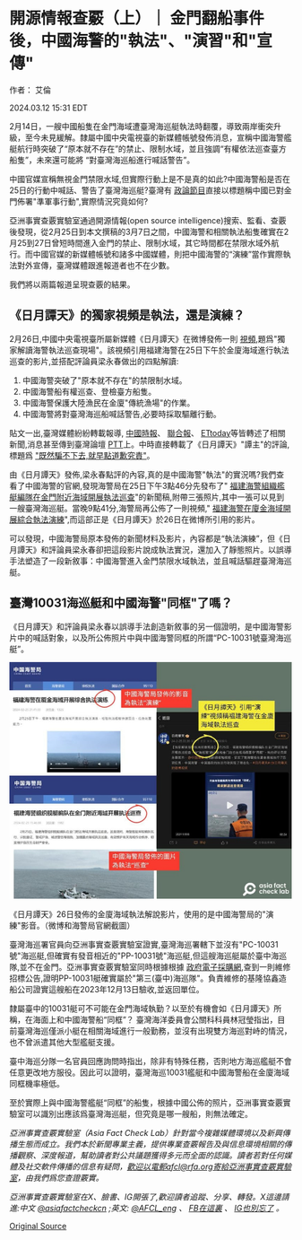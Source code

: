 # 開源情報查覈（上）｜ 金門翻船事件後，中國海警的"執法"、"演習"和"宣傳"

作者： 艾倫

2024.03.12 15:31 EDT

2月14日，一艘中國船隻在金門海域遭臺灣海巡艇執法時翻覆，導致兩岸衝突升級，至今未見緩解。隸屬中國中央電視臺的新媒體帳號發佈消息，宣稱中國海警艦艇航行時突破了“原本就不存在”的禁止、限制水域，並且強調“有權依法巡查臺方船隻”，未來還可能將 “對臺灣海巡船進行喊話警告”。

中國官媒宣稱無視金門禁限水域,但實際行動上是不是真的如此?中國海警船是否在25日的行動中喊話、警告了臺灣海巡艇?臺灣有 [政論節目](https://www.youtube.com/watch?v=cLatoX9s3Hk)直接以標題稱中國已對金門佈署"準軍事行動",實際情況究竟如何?

亞洲事實查覈實驗室通過開源情報(open source intelligence)搜索、監看、查覈後發現，從2月25日到本文撰稿的3月7日之間，中國海警和相關執法船隻確實在2月25到27日曾短時間進入金門的禁止、限制水域，其它時間都在禁限水域外航行。而中國官媒的新媒體帳號和諸多中國媒體，則把中國海警的“演練”當作實際執法對外宣傳，臺灣媒體跟進報道者也不在少數。

我們將以兩篇報道呈現查覈的結果。

## 《日月譚天》的獨家視頻是執法，還是演練？

2月26日,中國中央電視臺所屬新媒體《日月譚天》在微博發佈一則 [視頻](https://weibo.com/7781698041/5005791757079242?layerid=5005791757079242),題爲"獨家解讀海警執法巡查現場"。該視頻引用福建海警在25日下午於金廈海域進行執法巡查的影片,並搭配評論員梁永春做出的四點解讀:

1. 中國海警突破了"原本就不存在"的禁限制水域。
2. 中國海警船有權巡查、登檢臺方船隻。
3. 中國海警保護大陸漁民在金廈"傳統漁場"的作業。
4. 中國海警將對臺灣海巡船喊話警告,必要時採取驅離行動。

貼文一出,臺灣媒體紛紛轉載報導, [中國時報](https://www.chinatimes.com/opinion/20240226004263-262110?chdtv)、 [聯合報](https://udn.com/news/story/9213/7791235)、 [ETtoday](https://www.ettoday.net/news/20240226/2689142.htm%23ixzz8SokhuvJ2)等皆轉述了相關新聞,消息甚至傳到臺灣論壇 [PTT](https://www.ptt.cc/bbs/Military/M.1708922386.A.92F.html)上。中時直接轉載了《日月譚天》"譚主"的評論,標題爲 ["既然騙不下去,就早點道歉究責"](https://www.chinatimes.com/opinion/20240226004263-262110?chdtv)。

由《日月譚天》發佈,梁永春點評的內容,真的是中國海警"執法"的實況嗎?我們查看了中國海警的官網,發現海警局在25日下午3點46分先發布了" [福建海警組織艦艇編隊在金門附近海域開展執法巡查](https://www.ccg.gov.cn/2024/hjyw_0225/2423.html)"的新聞稿,附帶三張照片,其中一張可以見到一艘臺灣海巡艇。當晚9點41分,海警局再公佈了一則視頻," [福建海警在廈金海域開展綜合執法演練](https://www.ccg.gov.cn/2024/hjyw_0225/2424.html)",而這部正是《日月譚天》於26日在微博所引用的影片。

可以發現，中國海警局原本發佈的新聞材料及影片，內容都是“執法演練”，但《日月譚天》和評論員梁永春卻把這段影片說成執法實況，還加入了靜態照片。以誤導手法塑造了一段新敘事：中國海警進入金門禁限水域執法，並且喊話驅趕臺灣海巡艇。

## 臺灣10031海巡艇和中國海警"同框"了嗎？

《日月譚天》和評論員梁永春以誤導手法創造新敘事的另一個證明，是中國海警影片中的喊話對象，以及所公佈照片中與中國海警同框的所謂“PC-10031號臺灣海巡艇”。

![《日月譚天》26日發佈的金廈海域執法解說影片，使用的是中國海警局的"演練"影音。（微博和海警局官網截圖）](images/6EVFDJRROVXJS44UUFUVOSJHME.jpg)

《日月譚天》26日發佈的金廈海域執法解說影片，使用的是中國海警局的"演練"影音。（微博和海警局官網截圖）

臺灣海巡署官員向亞洲事實查覈實驗室證實,臺灣海巡署轄下並沒有"PC-10031號"海巡艇,但確實有發音相近的"PP-10031號"海巡艇,但這艘海巡艇屬於臺中海巡隊,並不在金門。亞洲事實查覈實驗室同時根據根據 [政府電子採購網](https://web.pcc.gov.tw/tps/atm/AtmAwardWithoutSso/QueryAtmAwardDetail?pkAtmMain=NzA0MDg3MzU=),查到一則維修招標公告,證明PP-10031艇確實屬於"第三(臺中)海巡隊"。負責維修的基隆協鑫造船公司證實這艘船在2023年12月13日驗收,並返回單位。

隸屬臺中的10031艇可不可能在金門海域執勤？以至於有機會如《日月譚天》所稱，在海面上和中國海警船“同框”？ 臺灣海洋委員會公關科科員林冠瑩指出，目前臺灣海巡僅派小艇在相關海域進行一般勤務，並沒有出現雙方海巡對峙的情況，也不曾派遣其他大型艦艇支援。

臺中海巡分隊一名官員回應詢問時指出，除非有特殊任務，否則地方海巡艦艇不會任意更改地方服役。因此可以證明，臺灣海巡10031艦艇和中國海警船在金廈海域同框機率極低。

至於實際上與中國海警艦艇“同框”的船隻，根據中國公佈的照片，亞洲事實查覈實驗室可以識別出應該爲臺灣海巡艇，但究竟是哪一艘船，則無法確定。

*亞洲事實查覈實驗室（Asia Fact Check Lab）針對當今複雜媒體環境以及新興傳播生態而成立。我們本於新聞專業主義，提供專業查覈報告及與信息環境相關的傳播觀察、深度報道，幫助讀者對公共議題獲得多元而全面的認識。讀者若對任何媒體及社交軟件傳播的信息有疑問，歡迎以電郵afcl@rfa.org寄給亞洲事實查覈實驗室，由我們爲您查證覈實。*

*亞洲事實查覈實驗室在X、臉書、IG開張了,歡迎讀者追蹤、分享、轉發。X這邊請進:中文*  [*@asiafactcheckcn*](https://twitter.com/asiafactcheckcn)  *;英文:*  [*@AFCL\_eng*](https://twitter.com/AFCL_eng)  *、*  [*FB在這裏*](https://www.facebook.com/asiafactchecklabcn)  *、*  [*IG也別忘了*](https://www.instagram.com/asiafactchecklab/)  *。*



[Original Source](https://www.rfa.org/mandarin/shishi-hecha/hc-03122024152712.html)